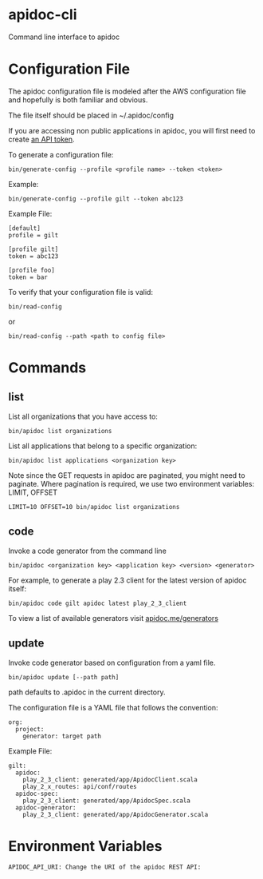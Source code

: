 # apidoc-cli
Command line interface to apidoc

# Configuration File

The apidoc configuration file is modeled after the AWS configuration
file and hopefully is both familiar and obvious.

The file itself should be placed in ~/.apidoc/config

If you are accessing non public applications in apidoc, you will first need to create [an API token](http://www.apidoc.me/tokens/).

To generate a configuration file:

    bin/generate-config --profile <profile name> --token <token>

Example:

    bin/generate-config --profile gilt --token abc123

Example File:

    [default]
    profile = gilt

    [profile gilt]
    token = abc123

    [profile foo]
    token = bar

To verify that your configuration file is valid:

    bin/read-config

or

    bin/read-config --path <path to config file>

# Commands

## list

List all organizations that you have access to:

    bin/apidoc list organizations

List all applications that belong to a specific organization:

    bin/apidoc list applications <organization key>
    
Note since the GET requests in apidoc are paginated, you might need to
paginate. Where pagination is required, we use two environment
variables: LIMIT, OFFSET

    LIMIT=10 OFFSET=10 bin/apidoc list organizations
    
## code

Invoke a code generator from the command line

    bin/apidoc <organization key> <application key> <version> <generator>
    
For example, to generate a play 2.3 client for the latest version of apidoc itself:

    bin/apidoc code gilt apidoc latest play_2_3_client
    
To view a list of available generators visit [apidoc.me/generators](http://www.apidoc.me/generators)

## update

Invoke code generator based on configuration from a yaml file.

    bin/apidoc update [--path path]
    
path defaults to .apidoc in the current directory.

The configuration file is a YAML file that follows the convention:

    org:
      project:
        generator: target path

Example File:

    gilt:
      apidoc:
        play_2_3_client: generated/app/ApidocClient.scala
        play_2_x_routes: api/conf/routes
      apidoc-spec:
        play_2_3_client: generated/app/ApidocSpec.scala
      apidoc-generator:
        play_2_3_client: generated/app/ApidocGenerator.scala
    
# Environment Variables

    APIDOC_API_URI: Change the URI of the apidoc REST API:



